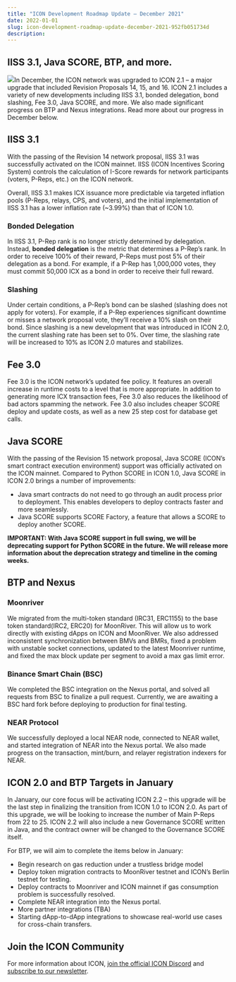 ```yaml
---
title: "ICON Development Roadmap Update — December 2021"
date: 2022-01-01
slug: icon-development-roadmap-update-december-2021-952fb051734d
description:
---
```


## IISS 3.1, Java SCORE, BTP, and more.

![](https://cdn-images-1.medium.com/max/800/1*_M4Fl4rhcFwQHo0ko0j1WQ.jpeg)In December, the ICON network was upgraded to ICON 2.1 – a major upgrade that included Revision Proposals 14, 15, and 16. ICON 2.1 includes a variety of new developments including IISS 3.1, bonded delegation, bond slashing, Fee 3.0, Java SCORE, and more. We also made significant progress on BTP and Nexus integrations. Read more about our progress in December below.

## IISS 3.1

With the passing of the Revision 14 network proposal, IISS 3.1 was successfully activated on the ICON mainnet. IISS (ICON Incentives Scoring System) controls the calculation of I-Score rewards for network participants (voters, P-Reps, etc.) on the ICON network.

Overall, IISS 3.1 makes ICX issuance more predictable via targeted inflation pools (P-Reps, relays, CPS, and voters), and the initial implementation of IISS 3.1 has a lower inflation rate (~3.99%) than that of ICON 1.0.

### Bonded Delegation

In IISS 3.1, P-Rep rank is no longer strictly determined by delegation. Instead, **bonded delegation** is the metric that determines a P-Rep’s rank. In order to receive 100% of their reward, P-Reps must post 5% of their delegation as a bond. For example, if a P-Rep has 1,000,000 votes, they must commit 50,000 ICX as a bond in order to receive their full reward.

### Slashing

Under certain conditions, a P-Rep’s bond can be slashed (slashing does not apply for voters). For example, if a P-Rep experiences significant downtime or misses a network proposal vote, they’ll receive a 10% slash on their bond. Since slashing is a new development that was introduced in ICON 2.0, the current slashing rate has been set to 0%. Over time, the slashing rate will be increased to 10% as ICON 2.0 matures and stabilizes.

## Fee 3.0

Fee 3.0 is the ICON network’s updated fee policy. It features an overall increase in runtime costs to a level that is more appropriate. In addition to generating more ICX transaction fees, Fee 3.0 also reduces the likelihood of bad actors spamming the network. Fee 3.0 also includes cheaper SCORE deploy and update costs, as well as a new 25 step cost for database get calls.

## Java SCORE

With the passing of the Revision 15 network proposal, Java SCORE (ICON’s smart contract execution environment) support was officially activated on the ICON mainnet. Compared to Python SCORE in ICON 1.0, Java SCORE in ICON 2.0 brings a number of improvements:

* Java smart contracts do not need to go through an audit process prior to deployment. This enables developers to deploy contracts faster and more seamlessly.
* Java SCORE supports SCORE Factory, a feature that allows a SCORE to deploy another SCORE.

**IMPORTANT: With Java SCORE support in full swing, we will be deprecating support for Python SCORE in the future. We will release more information about the deprecation strategy and timeline in the coming weeks.**

## **BTP and Nexus**

### Moonriver

We migrated from the multi-token standard (IRC31, ERC1155) to the base token standard(IRC2, ERC20) for MoonRiver. This will allow us to work directly with existing dApps on ICON and MoonRiver. We also addressed inconsistent synchronization between BMVs and BMRs, fixed a problem with unstable socket connections, updated to the latest Moonriver runtime, and fixed the max block update per segment to avoid a max gas limit error.

### Binance Smart Chain (BSC)

We completed the BSC integration on the Nexus portal, and solved all requests from BSC to finalize a pull request. Currently, we are awaiting a BSC hard fork before deploying to production for final testing.

### NEAR Protocol

We successfully deployed a local NEAR node, connected to NEAR wallet, and started integration of NEAR into the Nexus portal. We also made progress on the transaction, mint/burn, and relayer registration indexers for NEAR.

## ICON 2.0 and BTP Targets in January

In January, our core focus will be activating ICON 2.2 – this upgrade will be the last step in finalizing the transition from ICON 1.0 to ICON 2.0. As part of this upgrade, we will be looking to increase the number of Main P-Reps from 22 to 25. ICON 2.2 will also include a new Governance SCORE written in Java, and the contract owner will be changed to the Governance SCORE itself.

For BTP, we will aim to complete the items below in January:

* Begin research on gas reduction under a trustless bridge model
* Deploy token migration contracts to MoonRiver testnet and ICON’s Berlin testnet for testing.
* Deploy contracts to Moonriver and ICON mainnet if gas consumption problem is successfully resolved.
* Complete NEAR integration into the Nexus portal.
* More partner integrations (TBA)
* Starting dApp-to-dApp integrations to showcase real-world use cases for cross-chain transfers.

## Join the ICON Community

For more information about ICON, [join the official ICON Discord](https://discord.gg/gMCCdbjVf9) and [subscribe to our newsletter](https://mailchi.mp/icon.foundation/icon-20).


